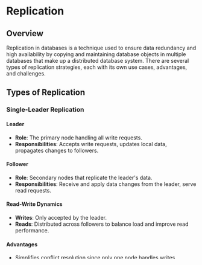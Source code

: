 # Replication

## Overview
Replication in databases is a technique used to ensure data redundancy and high availability by copying and maintaining database objects in multiple databases that make up a distributed database system. There are several types of replication strategies, each with its own use cases, advantages, and challenges.

## Types of Replication

### Single-Leader Replication

#### Leader
- **Role**: The primary node handling all write requests.
- **Responsibilities**: Accepts write requests, updates local data, propagates changes to followers.

#### Follower
- **Role**: Secondary nodes that replicate the leader's data.
- **Responsibilities**: Receive and apply data changes from the leader, serve read requests.

#### Read-Write Dynamics
- **Writes**: Only accepted by the leader.
- **Reads**: Distributed across followers to balance load and improve read performance.

#### Advantages
- Simplifies conflict resolution since only one node handles writes.
- Ensures data consistency at the leader.

#### Disadvantages
- Can be slow, if done synchronously.
- Single point of failure unless proper failover mechanisms are in place.

### Multi-Leader Replication

#### Use Cases
- Suitable for high availability and geographically distributed systems.
- Allows multiple nodes to accept write requests.

#### Write Conflicts
- **Conflict Detection**: Conflicts are detected asynchronously.
- **Resolution Strategies**: Application-specific logic, Last Write Wins (LWW), vector clocks, and CRDTs.

#### Advantages
- Provides higher write availability and fault tolerance.
- Reduces latency for geographically distributed nodes.

#### Disadvantages
- Increased complexity in conflict detection and resolution.
- Potential for data inconsistency if conflicts are not properly resolved. You can decide to implement some algorithm to automatically resolve conflicts in a consistent manner (e.g., using a unique ID composed of timestamp and randomly generated).



## Replication Techniques

### Synchronous Replication
- **Mechanism**: Ensures data is written to the leader and at least one follower before acknowledging the write.
- **Pros**: Reduces inconsistency.
- **Cons**: Can impact performance and availability if synchronous followers experience downtime.

### Asynchronous Replication
- **Mechanism**: Data is written to the leader first and then asynchronously propagated to followers.
- **Pros**: Improves write performance.
- **Cons**: Increases the window for potential inconsistency.

## Setting Up New Followers

### Process
1. **Snapshot**: Take a consistent snapshot of the leader’s database.
2. **Copy Snapshot**: Transfer the snapshot to the new follower.
3. **Catch-Up**: The follower requests and applies changes from the leader that occurred since the snapshot.
4. **Synchronization**: Once caught up, the follower processes ongoing changes in real-time.

## Replication Logs

### Write-ahead Log (WAL) Shipping
- **Description**: Logs every modification and ships these logs to followers.
- **Pros**: Simple, works at a low level.
- **Cons**: Coupled to storage engine, may require downtime for upgrades.

### Logical (Row-based) Log Replication
- **Description**: Uses a log format decoupled from the storage engine, recording changes at the row level.
- **Pros**: Easier upgrades and external parsing.
- **Cons**: More complex to implement than WAL shipping.